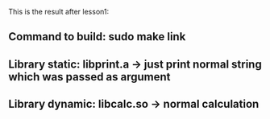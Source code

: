 This is the result after lesson1:

## Command to build: sudo make link

## Library static: libprint.a -> just print normal string which was passed as argument

## Library dynamic: libcalc.so -> normal calculation
